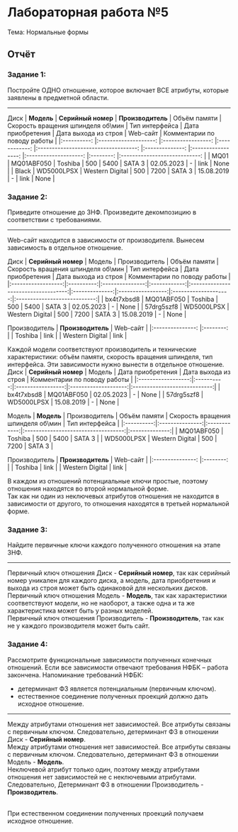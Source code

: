 # Лабораторная работа №5
Тема: Нормальные формы
## Отчёт

### Задание 1:
Постройте ОДНО отношение, которое включает ВСЕ атрибуты, которые заявлены в предметной области.

------

Диск
| **Модель** 	| **Серийный   номер** 	| **Производитель** 	| Объём памяти 	| Скорость вращения шпинделя   об\мин 	| Тип интерфейса 	| Дата приобретения 	| Дата выхода из строя 	| Web-сайт 	| Комментарии по поводу работы 	|
|:----------:	|:--------------------:	|:-----------------:	|:------------:	|:-----------------------------------:	|:--------------:	|:-----------------:	|:--------------------:	|:--------:	|:----------------------------:	|
| MQ01       	| MQ01ABF050           	| Toshiba           	| 500          	| 5400                                	| SATA 3         	| 02.05.2023        	| -                    	| link     	| None                         	|
| Black      	| WD5000LPSX           	| Western Digital   	| 500          	| 7200                                	| SATA 3         	| 15.08.2019        	| -                    	| link     	| None                         	|

### Задание 2:
Приведите отношение до 3НФ. Произведите декомпозицию в соответствии с требованиями.

------

Web-сайт находится в зависимости от производителя. Вынесем зависимость в отдельное отношение.
<br>

Диск
| **Серийный номер** |   Модель   |  Производитель  | Объём памяти | Скорость вращения шпинделя   об\мин | Тип интерфейса | Дата приобретения | Дата выхода из строя | Комментарии по поводу работы |
|:------------------:|:----------:|:---------------:|:------------:|:-----------------------------------:|:--------------:|:-----------------:|:--------------------:|:----------------------------:|
| bx4t7xbsd8         | MQ01ABF050 | Toshiba         | 500          | 5400                                | SATA 3         | 02.05.2023        | -                    | None                         |
| 57drg5szf8         | WD5000LPSX | Western Digital | 500          | 7200                                | SATA 3         | 15.08.2019        | -                    | None                         |

Производитель
| **Производитель**	| Web-сайт 	|
|:---------------:	|:--------:	|
| Toshiba         	| link     	|
| Western Digital 	| link     	|


Каждой модели соответствуют производитель и технические характеристики: объём памяти, скорость вращения шпинделя, тип интерфейса. Эти зависимости нужно вынести в отдельное отношение.
Диск
| **Серийный номер** |   Модель   | Дата приобретения | Дата выхода из строя | Комментарии по поводу работы |
|:------------------:|:----------:|:-----------------:|:--------------------:|:----------------------------:|
| bx4t7xbsd8         | MQ01ABF050 | 02.05.2023        | -                    | None                         |
| 57drg5szf8         | WD5000LPSX | 15.08.2019        | -                    | None                         |

Модель
| **Модель** | Производитель   | Объём памяти | Скорость вращения шпинделя   об\мин | Тип интерфейса |
|:----------:|:---------------:|:------------:|:-----------------------------------:|:--------------:|
| MQ01ABF050 | Toshiba         | 500          | 5400                                | SATA 3         |
| WD5000LPSX | Western Digital | 500          | 7200                                | SATA 3         |

Производитель
| **Производитель**	| Web-сайт 	|
|:---------------:	|:--------:	|
| Toshiba         	| link     	|
| Western Digital 	| link     	|


В каждом из отношений потенциальные ключи простые, поэтому отношения находятся во второй нормальной форме.
<br>Так как ни один из неключевых атрибутов отношения не находится в зависимости от другого, то отношения находятся в третьей нормальной форме.

### Задание 3:
Найдите первичные ключи каждого полученного отношения на этапе 3НФ.

------

Первичный ключ отношения Диск - **Серийный номер**, так как серийный номер уникален для каждого диска, а модель, дата приобретения и выхода из строя может быть одинаковой для нескольких дисков.
<br>Первичный ключ отношения Модель - **Модель**, так как характеристики соответствуют модели, но не наоборот, а также одна и та же характеристика может быть у разных моделей.
<br>Первичный ключ отношения Производитель - **Производитель**, так как не у каждого производителя может быть сайт.


### Задание 4:
Рассмотрите функциональные зависимости полученных конечных отношений. Если все зависимости отвечают требования НФБК – работа закончена.
Напоминание требований НФБК:
<ul>
  <li>детерминант ФЗ является потенциальным (первичным ключом).</li>
  <li>естественное соединение полученных проекций должно дать исходное отношение.</li>
</ul>

------
Между атрибутами отношения нет зависимостей. Все атрибуты связаны с первичным ключом. Следовательно, детерминант ФЗ в отношении Диск - **Серийный номер**.
<br>Между атрибутами отношения нет зависимостей. Все атрибуты связаны с первичным ключом. Следовательно, детерминант ФЗ в отношении Модель - **Модель**.
<br>Неключевой атрибут только один, поэтому между атрибутами отношения нет зависимостей не с неключевыми атрибутами. Следовательно, Детерминант ФЗ в отношении Производитель - **Производитель**.

<br>При естественном соединении полученных проекций получаем исходное отношение.
